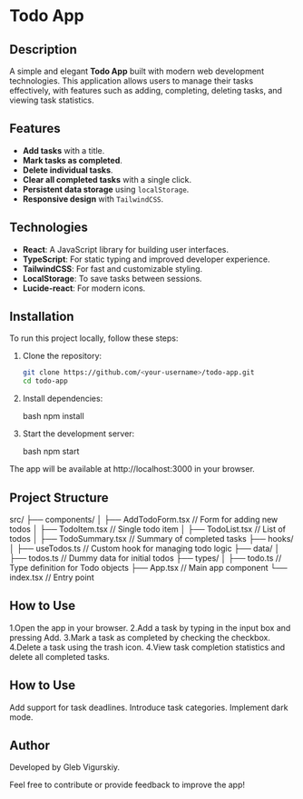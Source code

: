 # Todo App

## Description

A simple and elegant **Todo App** built with modern web development technologies. This application allows users to manage their tasks effectively, with features such as adding, completing, deleting tasks, and viewing task statistics.

## Features

- **Add tasks** with a title.
- **Mark tasks as completed**.
- **Delete individual tasks**.
- **Clear all completed tasks** with a single click.
- **Persistent data storage** using `localStorage`.
- **Responsive design** with `TailwindCSS`.

## Technologies

- **React**: A JavaScript library for building user interfaces.
- **TypeScript**: For static typing and improved developer experience.
- **TailwindCSS**: For fast and customizable styling.
- **LocalStorage**: To save tasks between sessions.
- **Lucide-react**: For modern icons.

## Installation

To run this project locally, follow these steps:

1. Clone the repository:
   ```bash
   git clone https://github.com/<your-username>/todo-app.git
   cd todo-app
   ```
2. Install dependencies:

   bash
   npm install

3. Start the development server:

   bash
   npm start

The app will be available at http://localhost:3000 in your browser.

## Project Structure

src/
├── components/
│ ├── AddTodoForm.tsx // Form for adding new todos
│ ├── TodoItem.tsx // Single todo item
│ ├── TodoList.tsx // List of todos
│ ├── TodoSummary.tsx // Summary of completed tasks
├── hooks/
│ ├── useTodos.ts // Custom hook for managing todo logic
├── data/
│ ├── todos.ts // Dummy data for initial todos
├── types/
│ ├── todo.ts // Type definition for Todo objects
├── App.tsx // Main app component
└── index.tsx // Entry point

## How to Use

1.Open the app in your browser.
2.Add a task by typing in the input box and pressing Add.
3.Mark a task as completed by checking the checkbox.
4.Delete a task using the trash icon.
4.View task completion statistics and delete all completed tasks.

## How to Use

Add support for task deadlines.
Introduce task categories.
Implement dark mode.

## Author

Developed by Gleb Vigurskiy.

Feel free to contribute or provide feedback to improve the app!
